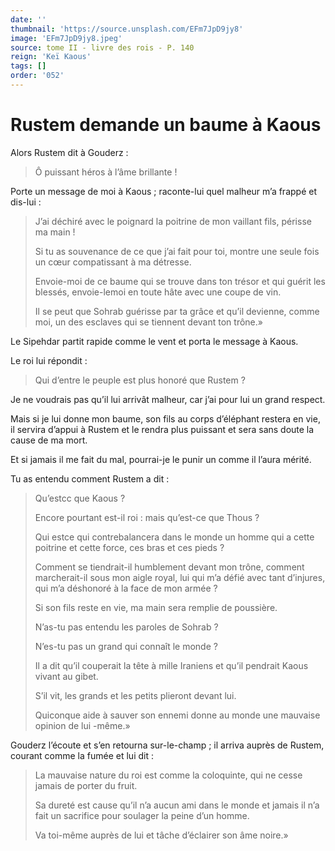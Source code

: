 ```yaml
---
date: ''
thumbnail: 'https://source.unsplash.com/EFm7JpD9jy8'
image: 'EFm7JpD9jy8.jpeg'
source: tome II - livre des rois - P. 140
reign: 'Keï Kaous'
tags: []
order: '052'
---
```


# Rustem demande un baume à Kaous

Alors Rustem dit à Gouderz :

> Ô puissant héros à l’âme brillante !

Porte un message de moi à Kaous ; raconte-lui quel malheur m’a frappé et dis-lui :

> J’ai déchiré avec le poignard la poitrine de mon vaillant fils, périsse ma main !
>
> Si tu as souvenance de ce que j’ai fait pour toi, montre une seule fois un cœur compatissant à ma détresse.
>
> Envoie-moi de ce baume qui se trouve dans ton trésor et qui guérit les blessés, envoie-lemoi en toute hâte avec une coupe de vin.
>
> Il se peut que Sohrab guérisse par ta grâce et qu’il devienne, comme moi, un des esclaves qui se tiennent devant ton trône.»

Le Sipehdar partit rapide comme le vent et porta le message à Kaous.

Le roi lui répondit :

> Qui d’entre le peuple est plus honoré que Rustem ?

Je ne voudrais pas qu’il lui arrivât malheur, car j’ai pour lui un grand respect.

Mais si je lui donne mon baume, son fils au corps d’éléphant restera en vie, il servira d’appui à Rustem et le rendra plus puissant et sera sans doute la cause de ma mort.

Et si jamais il me fait du mal, pourrai-je le punir un comme il l’aura mérité.

Tu as entendu comment Rustem a dit :

> Qu’estcc que Kaous ?
>
> Encore pourtant est-il roi : mais qu’est-ce que Thous ?
>
> Qui estce qui contrebalancera dans le monde un homme qui a cette poitrine et cette force, ces bras et ces pieds ?
>
> Comment se tiendrait-il humblement devant mon trône, comment marcherait-il sous mon aigle royal, lui qui m’a défié avec tant d’injures, qui m’a déshonoré à la face de mon armée ?
>
> Si son fils reste en vie, ma main sera remplie de poussière.
>
> N’as-tu pas entendu les paroles de Sohrab ?
>
> N’es-tu pas un grand qui connaît le monde ?
>
> Il a dit qu’il couperait la tête à mille Iraniens et qu’il pendrait Kaous vivant au gibet.
>
> S’il vit, les grands et les petits plieront devant lui.
>
> Quiconque aide à sauver son ennemi donne au monde une mauvaise opinion de lui -même.»

Gouderz l’écoute et s’en retourna sur-le-champ ; il arriva auprès de Rustem, courant comme la fumée et lui dit :

> La mauvaise nature du roi est comme la coloquinte, qui ne cesse jamais de porter du fruit.
>
> Sa dureté est cause qu’il n’a aucun ami dans le monde et jamais il n’a fait un sacrifice pour soulager la peine d’un homme.
>
> Va toi-même auprès de lui et tâche d’éclairer son âme noire.»
